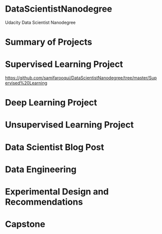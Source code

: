 # DataScientistNanodegree
Udacity Data Scientist Nanodegree
# Summary of Projects
# Supervised Learning Project 
https://github.com/samifarooqui/DataScientistNanodegree/tree/master/Supervised%20Learning
# Deep Learning Project
# Unsupervised Learning Project
# Data Scientist Blog Post
# Data Engineering
# Experimental Design and Recommendations
# Capstone 
